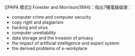 [[PAPA 模式]]
Forester and Morrison(1994)：指出7種電腦倫理：  
- computer crime and computer security  
- copy right and plagiarism  
- hacking and virus  
- computer unreliability  
- data storage and the invasion of privacy  
- the impact of artificial intelligence and expert system  
- the derived problems of e-workplace

